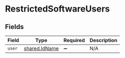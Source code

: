 # RestrictedSoftwareUsers


## Fields

| Field                                                 | Type                                                  | Required                                              | Description                                           |
| ----------------------------------------------------- | ----------------------------------------------------- | ----------------------------------------------------- | ----------------------------------------------------- |
| `user`                                                | [shared.IdName](../../../sdk/models/shared/idname.md) | :heavy_minus_sign:                                    | N/A                                                   |